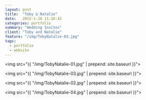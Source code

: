```yaml
---
layout: post
title:  "Toby & Natalie"
date:   2015-1-28 11:16:42
categories: portfolio
summary: "Wedding Invites"
client: "Toby and Natalie"
feature: "/img/TobyNatalie-03.jpg"
tags: 
  - portfolio
  - website
---
```


<img src="{{ "/img/TobyNatalie-01.jpg" | prepend: site.baseurl }}">

<img src="{{ "/img/TobyNatalie-03.jpg" | prepend: site.baseurl }}">

<img src="{{ "/img/TobyNatalie-02.jpg" | prepend: site.baseurl }}">

<img src="{{ "/img/TobyNatalie-04.jpg" | prepend: site.baseurl }}">
